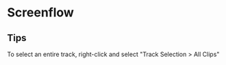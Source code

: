 # Screenflow

## Tips

To select an entire track, right-click and select "Track Selection > All Clips"
